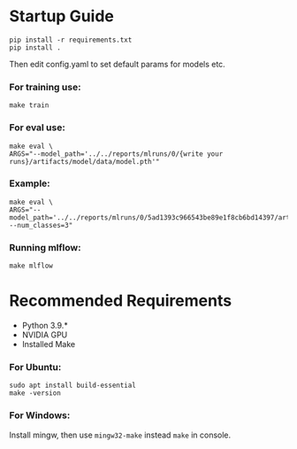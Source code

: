 # Startup Guide

```
pip install -r requirements.txt
pip install .
```
Then edit config.yaml to set default params for models etc.

### For training use:
```
make train
```

### For eval use:
```
make eval \
ARGS="--model_path='../../reports/mlruns/0/{write your runs}/artifacts/model/data/model.pth'"
```
### Example:
```
make eval \
ARGS="--model_path='../../reports/mlruns/0/5ad1393c966543be89e1f8cb6bd14397/artifacts/model/data/model.pth' --num_classes=3"
```

### Running mlflow:
```
make mlflow
```

# Recommended Requirements
- Python 3.9.*
- NVIDIA GPU
- Installed Make

### For Ubuntu:
```
sudo apt install build-essential 
make -version
```

### For Windows:
Install mingw, then use `mingw32-make` instead `make` in console.